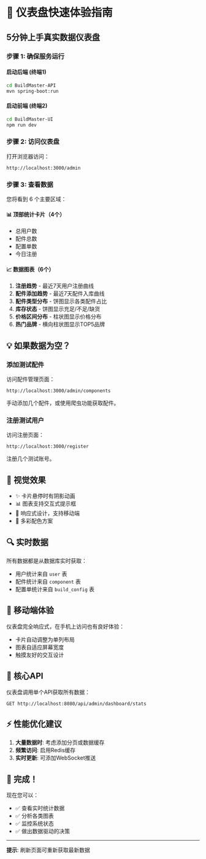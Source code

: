 # 🚀 仪表盘快速体验指南

## 5分钟上手真实数据仪表盘

### 步骤 1: 确保服务运行

#### 启动后端 (终端1)
```bash
cd BuildMaster-API
mvn spring-boot:run
```

#### 启动前端 (终端2)
```bash
cd BuildMaster-UI
npm run dev
```

### 步骤 2: 访问仪表盘

打开浏览器访问：
```
http://localhost:3000/admin
```

### 步骤 3: 查看数据

您将看到 6 个主要区域：

#### 📊 顶部统计卡片（4个）
- 总用户数
- 配件总数
- 配置单数
- 今日注册

#### 📈 数据图表（6个）
1. **注册趋势** - 最近7天用户注册曲线
2. **配件添加趋势** - 最近7天配件入库曲线
3. **配件类型分布** - 饼图显示各类配件占比
4. **库存状态** - 饼图显示充足/不足/缺货
5. **价格区间分布** - 柱状图显示价格分布
6. **热门品牌** - 横向柱状图显示TOP5品牌

## 💡 如果数据为空？

### 添加测试配件

访问配件管理页面：
```
http://localhost:3000/admin/components
```

手动添加几个配件，或使用爬虫功能获取配件。

### 注册测试用户

访问注册页面：
```
http://localhost:3000/register
```

注册几个测试账号。

## 🎨 视觉效果

- ✨ 卡片悬停时有阴影动画
- 📊 图表支持交互式提示框
- 🎯 响应式设计，支持移动端
- 🌈 多彩配色方案

## 🔍 实时数据

所有数据都是从数据库实时获取：
- 用户统计来自 `user` 表
- 配件统计来自 `component` 表
- 配置单统计来自 `build_config` 表

## 📱 移动端体验

仪表盘完全响应式，在手机上访问也有良好体验：
- 卡片自动调整为单列布局
- 图表自适应屏幕宽度
- 触摸友好的交互设计

## 🎯 核心API

仪表盘调用单个API获取所有数据：
```
GET http://localhost:8080/api/admin/dashboard/stats
```

## ⚡ 性能优化建议

1. **大量数据时**: 考虑添加分页或数据缓存
2. **频繁访问**: 启用Redis缓存
3. **实时更新**: 可添加WebSocket推送

## 🎉 完成！

现在您可以：
- ✅ 查看实时统计数据
- ✅ 分析各类图表
- ✅ 监控系统状态
- ✅ 做出数据驱动的决策

---

**提示**: 刷新页面可重新获取最新数据

